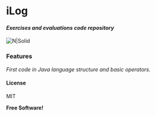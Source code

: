 # iLog
#### _Exercises and evaluations code repository_

![N|Solid](https://www.ilog.com.br/wp-content/uploads/elementor/thumbs/ilog-logotipo-p7qwexj38odqr3pywzfphhg8rzxkabxcw9vvw5muda.png)




### Features

_First code in Java language structure and basic operators._



#### License

MIT

**Free Software!**

